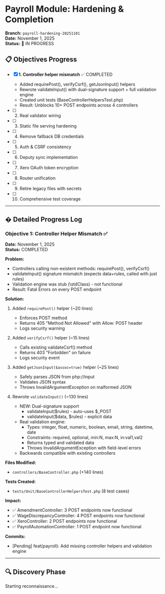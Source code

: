 # Payroll Module: Hardening & Completion

**Branch:** `payroll-hardening-20251101`  
**Date:** November 1, 2025  
**Status:** 🚧 IN PROGRESS

## 📋 Objectives Progress

- [x] **1. Controller helper mismatch** ✅ COMPLETED
  - Added requirePost(), verifyCsrf(), getJsonInput() helpers
  - Rewrote validateInput() with dual-signature support + full validation engine
  - Created unit tests (BaseControllerHelpersTest.php)
  - Result: Unblocks 10+ POST endpoints across 4 controllers
  
- [ ] 2. Real validator wiring
- [ ] 3. Static file serving hardening
- [ ] 4. Remove fallback DB credentials
- [ ] 5. Auth & CSRF consistency
- [ ] 6. Deputy sync implementation
- [ ] 7. Xero OAuth token encryption
- [ ] 8. Router unification
- [ ] 9. Retire legacy files with secrets
- [ ] 10. Comprehensive test coverage

---

## � Detailed Progress Log

### Objective 1: Controller Helper Mismatch ✅
**Date:** November 1, 2025  
**Status:** COMPLETED

**Problem:**
- Controllers calling non-existent methods: requirePost(), verifyCsrf()
- validateInput() signature mismatch (expects data+rules, called with just rules)
- Validation engine was stub (\stdClass) - not functional
- Result: Fatal Errors on every POST endpoint

**Solution:**
1. Added `requirePost()` helper (~20 lines)
   - Enforces POST method
   - Returns 405 "Method Not Allowed" with Allow: POST header
   - Logs security warning
   
2. Added `verifyCsrf()` helper (~15 lines)
   - Calls existing validateCsrf() method
   - Returns 403 "Forbidden" on failure
   - Logs security event
   
3. Added `getJsonInput($assoc=true)` helper (~25 lines)
   - Safely parses JSON from php://input
   - Validates JSON syntax
   - Throws InvalidArgumentException on malformed JSON
   
4. Rewrote `validateInput()` (~130 lines)
   - NEW: Dual-signature support
     * validateInput($rules) - auto-uses $_POST
     * validateInput($data, $rules) - explicit data
   - Real validation engine:
     * Types: integer, float, numeric, boolean, email, string, datetime, date
     * Constraints: required, optional, min:N, max:N, in:val1,val2
     * Returns typed and validated data
     * Throws InvalidArgumentException with field-level errors
   - Backwards compatible with existing controllers

**Files Modified:**
- `controllers/BaseController.php` (+140 lines)

**Tests Created:**
- `tests/Unit/BaseControllerHelpersTest.php` (8 test cases)

**Impact:**
- ✅ AmendmentController: 3 POST endpoints now functional
- ✅ WageDiscrepancyController: 4 POST endpoints now functional
- ✅ XeroController: 2 POST endpoints now functional
- ✅ PayrollAutomationController: 1 POST endpoint now functional

**Commits:**
- [Pending] feat(payroll): Add missing controller helpers and validation engine

---

## 🔍 Discovery Phase

Starting reconnaissance...

